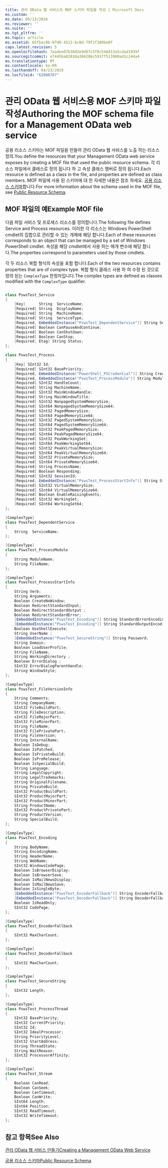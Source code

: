 ```yaml
---
title: 관리 OData 웹 서비스의 MOF 스키마 파일을 작성 | Microsoft Docs
ms.custom: ''
ms.date: 09/13/2016
ms.reviewer: ''
ms.suite: ''
ms.tgt_pltfrm: ''
ms.topic: article
ms.assetid: 65fbac8b-07d0-4513-bc8d-79f1f389be0f
caps.latest.revision: 5
ms.openlocfilehash: 7aadee07b38d2e9d87c5f0c548d13a5cdad1939f
ms.sourcegitcommit: e7445ba8203da304286c591ff513900ad1c244a4
ms.translationtype: MT
ms.contentlocale: ko-KR
ms.lasthandoff: 04/23/2019
ms.locfileid: "62080767"
---
```

# <a name="authoring-the-mof-schema-file-for-a-management-odata-web-service"></a><span data-ttu-id="5d889-102">관리 OData 웹 서비스용 MOF 스키마 파일 작성</span><span class="sxs-lookup"><span data-stu-id="5d889-102">Authoring the MOF schema file for a Management OData web service</span></span>

<span data-ttu-id="5d889-103">공용 리소스 스키마는 MOF 파일을 만들어 관리 OData 웹 서비스를 노출 하는 리소스 정의.</span><span class="sxs-lookup"><span data-stu-id="5d889-103">You define the resources that your Management OData web service exposes by creating a MOF file that used the public resource schema.</span></span> <span data-ttu-id="5d889-104">각 리소스 파일에서 클래스로 정의 됩니다 하 고 속성 클래스 멤버로 정의 됩니다.</span><span class="sxs-lookup"><span data-stu-id="5d889-104">Each resource is defined as a class in the file, and properties are defined as class members.</span></span> <span data-ttu-id="5d889-105">MOF 파일에 사용 된 스키마에 대 한 자세한 내용은 참조 하세요. [공용 리소스 스키마](./public-resource-schema.md)합니다.</span><span class="sxs-lookup"><span data-stu-id="5d889-105">For more information about the schema used in the MOF file, see [Public Resource Schema](./public-resource-schema.md).</span></span>

## <a name="example-mof-file"></a><span data-ttu-id="5d889-106">MOF 파일의 예</span><span class="sxs-lookup"><span data-stu-id="5d889-106">Example MOF file</span></span>

<span data-ttu-id="5d889-107">다음 파일 서비스 및 프로세스 리소스를 정의합니다.</span><span class="sxs-lookup"><span data-stu-id="5d889-107">The following file defines Service and Process resources.</span></span> <span data-ttu-id="5d889-108">이러한 각 리소스는 Windows PowerShell cmdlet의 집합으로 관리할 수 있는 개체에 해당 합니다.</span><span class="sxs-lookup"><span data-stu-id="5d889-108">Each of these resources corresponds to an object that can be managed by a set of Windows PowerShell cmdlet.</span></span> <span data-ttu-id="5d889-109">속성을 해당 cmdlet에서 사용 하는 매개 변수에 해당 합니다.</span><span class="sxs-lookup"><span data-stu-id="5d889-109">The properties correspond to parameters used by those cmdlets.</span></span>

<span data-ttu-id="5d889-110">각 두 리소스 복합 형식의 속성을 포함 합니다.</span><span class="sxs-lookup"><span data-stu-id="5d889-110">Each of the two resources contains properties that are of complex type.</span></span> <span data-ttu-id="5d889-111">복합 형식 클래스 사용 하 여 수정 된 것으로 정의 된는 `ComplexType` 한정자입니다.</span><span class="sxs-lookup"><span data-stu-id="5d889-111">The complex types are defined as classes modified with the `ComplexType` qualifier.</span></span>

```csharp

class PswsTest_Service
{
    [Key]      String  ServiceName;
    [Required] String  DisplayName;
    [Required] String  MachineName;
    [Required] String  ServiceType;
    [Required, EmbeddedInstance("PswsTest_DependentService")] String ServicesDependentOn [];
    [Required] Boolean CanPauseAndContinue;
    [Required] Boolean CanShutdown;
    [Required] Boolean CanStop;
    [Required, Etag] String Status;
};

class PswsTest_Process
{
    [Key] SInt32 Id;
    [Required] SInt32 BasePriority;
    [Required, EmbeddedInstance("PowerShell_PSCredential")] String Credential;
    [Required, EmbeddedInstance("PswsTest_ProcessModule")] String Modules[];
    [Required] SInt32 HandleCount;
    [Required] String MachineName;
    [Required] SInt32 MainWindowHandle;
    [Required] String MainWindowTitle;
    [Required] SInt32 NonpagedSystemMemorySize;
    [Required] SInt64 NonpagedSystemMemorySize64;
    [Required] SInt32 PagedMemorySize;
    [Required] SInt64 PagedMemorySize64;
    [Required] SInt32 PagedSystemMemorySize;
    [Required] SInt64 PagedSystemMemorySize64;
    [Required] SInt32 PeakPagedMemorySize;
    [Required] SInt64 PeakPagedMemorySize64;
    [Required] SInt32 PeakWorkingSet;
    [Required] SInt64 PeakWorkingSet64;
    [Required] SInt32 PeakVirtualMemorySize;
    [Required] SInt64 PeakVirtualMemorySize64;
    [Required] SInt32 PrivateMemorySize;
    [Required] SInt64 PrivateMemorySize64;
    [Required] String ProcessName;
    [Required] Boolean Responding;
    [Required] SInt32 SessionId;
    [Required, EmbeddedInstance("PswsTest_ProcessStartInfo")] String StartInfo;
    [Required] SInt32 VirtualMemorySize;
    [Required] SInt64 VirtualMemorySize64;
    [Required] Boolean EnableRaisingEvents;
    [Required] SInt32 WorkingSet;
    [Required] SInt64 WorkingSet64;
};

[ComplexType]
class PswsTest_DependentService
{
    String  ServiceName;
};

[ComplexType]
class PswsTest_ProcessModule
{
    String ModuleName;
    String FileName;
};

[ComplexType]
class PswsTest_ProcessStartInfo
{
    String Verb;
    String Arguments;
    Boolean CreateNoWindow;
    Boolean RedirectStandardInput;
    Boolean RedirectStandardOutput ;
    Boolean RedirectStandardError;
    [EmbeddedInstance("PswsTest_Encoding")] String StandardErrorEncoding;
    [EmbeddedInstance("PswsTest_Encoding")] String StandardOutputEncoding;
    Boolean UseShellExecute;
    String UserName ;
    [EmbeddedInstance("PswsTest_SecureString")] String Password;
    String Domain;
    Boolean LoadUserProfile;
    String FileName;
    String WorkingDirectory ;
    Boolean ErrorDialog ;
    SInt32 ErrorDialogParentHandle;
    String WindowStyle;
};

[ComplexType]
class PswsTest_FileVersionInfo
{
    String Comments;
    String CompanyName;
    SInt32 FileBuildPart;
    String FileDescription;
    sInt32 FileMajorPart;
    SInt32 FileMinorPart;
    String FileName;
    SInt32 FilePrivatePart;
    String FileVersion;
    String InternalName;
    Boolean IsDebug;
    Boolean IsPatched;
    Boolean IsPrivateBuild;
    Boolean IsPreRelease;
    Boolean IsSpecialBuild;
    String Language;
    String LegalCopyright;
    String LegalTrademarks;
    String OriginalFilename;
    String PrivateBuild;
    SInt32 ProductBuildPart;
    SInt32 ProductMajorPart;
    SInt32 ProductMinorPart;
    String ProductName;
    SInt32 ProductPrivatePart;
    String ProductVersion;
    String SpecialBuild;
};

[ComplexType]
class PswsTest_Encoding
{
    String BodyName;
    String EncodingName;
    String HeaderName;
    String WebName;
    SInt32 WindowsCodePage;
    Boolean IsBrowserDisplay;
    Boolean IsBrowserSave;
    Boolean IsMailNewsDisplay;
    Boolean IsMailNewsSave;
    Boolean IsSingleByte;
    [EmbeddedInstance("PswsTest_EncoderFallback")] String EncoderFallback;
    [EmbeddedInstance("PswsTest_DecoderFallback")] String DecoderFallback;
    Boolean IsReadOnly;
    SInt32 CodePage;
};

[ComplexType]
class PswsTest_EncoderFallback
{
    SInt32 MaxCharCount;
};

[ComplexType]
class PswsTest_DecoderFallback
{
    SInt32 MaxCharCount;
};

[ComplexType]
class PswsTest_SecureString
{
    SInt32 Length;
};

[ComplexType]
class PswsTest_ProcessThread
{
    SInt32 BasePriority;
    SInt32 CurrentPriority;
    SInt32 Id;
    SInt32 IdealProcessor;
    String PriorityLevel;
    SInt32 StartAddress;
    String ThreadState;
    String WaitReason;
    SInt32 ProcessorAffinity;
};

[ComplexType]
class PswsTest_Stream
{
    Boolean CanRead;
    Boolean CanSeek;
    Boolean CanTimeout;
    Boolean CanWrite;
    SInt64 Length;
    SInt64 Position;
    SInt32 ReadTimeout;
    SInt32 WriteTimeout;
};

```

## <a name="see-also"></a><span data-ttu-id="5d889-112">참고 항목</span><span class="sxs-lookup"><span data-stu-id="5d889-112">See Also</span></span>

[<span data-ttu-id="5d889-113">관리 OData 웹 서비스 만들기</span><span class="sxs-lookup"><span data-stu-id="5d889-113">Creating a Management OData Web Service</span></span>](./creating-a-management-odata-web-service.md)

[<span data-ttu-id="5d889-114">공용 리소스 스키마</span><span class="sxs-lookup"><span data-stu-id="5d889-114">Public Resource Schema</span></span>](./public-resource-schema.md)